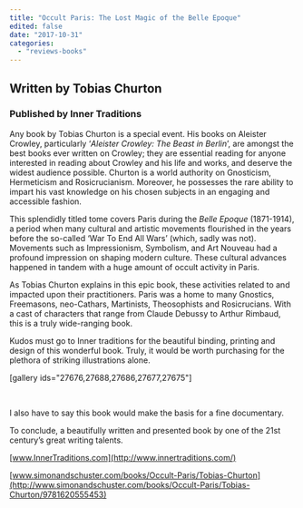 ```yaml
---
title: "Occult Paris: The Lost Magic of the Belle Epoque"
edited: false
date: "2017-10-31"
categories:
  - "reviews-books"
---
```


## Written by Tobias Churton

### Published by Inner Traditions

Any book by Tobias Churton is a special event. His books on Aleister Crowley, particularly ‘_Aleister Crowley: The Beast in Berlin_’, are amongst the best books ever written on Crowley; they are essential reading for anyone interested in reading about Crowley and his life and works, and deserve the widest audience possible. Churton is a world authority on Gnosticism, Hermeticism and Rosicrucianism. Moreover, he possesses the rare ability to impart his vast knowledge on his chosen subjects in an engaging and accessible fashion.

This splendidly titled tome covers Paris during the _Belle Epoque_ (1871-1914), a period when many cultural and artistic movements flourished in the years before the so-called ‘War To End All Wars’ (which, sadly was not). Movements such as Impressionism, Symbolism, and Art Nouveau had a profound impression on shaping modern culture. These cultural advances happened in tandem with a huge amount of occult activity in Paris.

As Tobias Churton explains in this epic book, these activities related to and impacted upon their practitioners. Paris was a home to many Gnostics, Freemasons, neo-Cathars, Martinists, Theosophists and Rosicrucians. With a cast of characters that range from Claude Debussy to Arthur Rimbaud, this is a truly wide-ranging book.

Kudos must go to Inner traditions for the beautiful binding, printing and design of this wonderful book. Truly, it would be worth purchasing for the plethora of striking illustrations alone.

\[gallery ids="27676,27688,27686,27677,27675"\]

 

I also have to say this book would make the basis for a fine documentary.

To conclude, a beautifully written and presented book by one of the 21st century’s great writing talents.

[www.InnerTraditions.com](http://www.innertraditions.com/)

[www.simonandschuster.com/books/Occult-Paris/Tobias-Churton](http://www.simonandschuster.com/books/Occult-Paris/Tobias-Churton/9781620555453)
